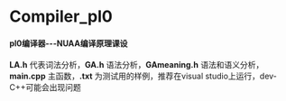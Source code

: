 # Compiler_pl0
#### pl0编译器---NUAA编译原理课设

**LA.h** 代表词法分析，**GA.h** 语法分析，**GAmeaning.h** 语法和语义分析，**main.cpp** 主函数，**.txt** 为测试用的样例，推荐在visual studio上运行，dev-C++可能会出现问题
